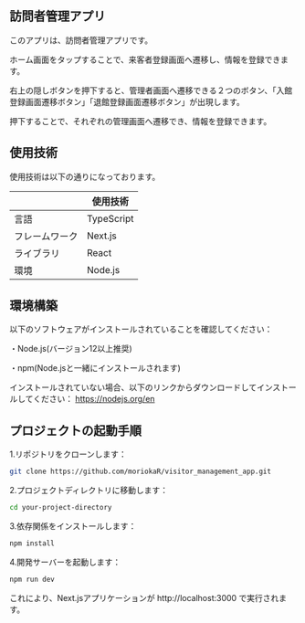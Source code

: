 ## 訪問者管理アプリ

このアプリは、訪問者管理アプリです。

ホーム画面をタップすることで、来客者登録画面へ遷移し、情報を登録できます。

右上の隠しボタンを押下すると、管理者画面へ遷移できる２つのボタン、「入館登録画面遷移ボタン」「退館登録画面遷移ボタン」が出現します。

押下することで、それぞれの管理画面へ遷移でき、情報を登録できます。

## 使用技術
使用技術は以下の通りになっております。

|     |使用技術|
|---  |---   |
|言語|TypeScript|
|フレームワーク|Next.js|
|ライブラリ|React|
|環境|Node.js|

## 環境構築
以下のソフトウェアがインストールされていることを確認してください：

・Node.js(バージョン12以上推奨)

・npm(Node.jsと一緒にインストールされます)

インストールされていない場合、以下のリンクからダウンロードしてインストールしてください：
https://nodejs.org/en

## プロジェクトの起動手順
1.リポジトリをクローンします：
```bash
git clone https://github.com/moriokaR/visitor_management_app.git
```
2.プロジェクトディレクトリに移動します：
```bash
cd your-project-directory
```
3.依存関係をインストールします：
```bash
npm install
```
4.開発サーバーを起動します：

```bash
npm run dev
```
これにより、Next.jsアプリケーションが http://localhost:3000 で実行されます。
